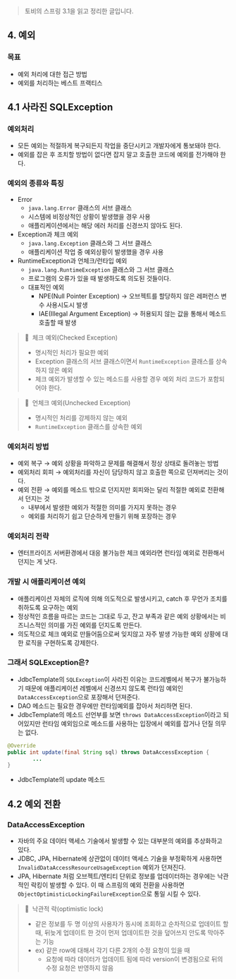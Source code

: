 > 토비의 스프링 3.1을 읽고 정리한 글입니다.
> 

## 4. 예외

### 목표

- 예외 처리에 대한 접근 방법
- 예외를 처리하는 베스트 프랙티스

## 4.1 사라진 SQLException

### 예외처리

- 모든 예외는 적절하게 복구되든지 작업을 중단시키고 개발자에게 통보돼야 한다.
- 예외를 잡은 후 조치할 방법이 없다면 잡지 말고 호출한 코드에 예외를 전가해야 한다.

### 예외의 종류와 특징

- Error
    - `java.lang.Error` 클래스의 서브 클래스
    - 시스템에 비정상적인 상황이 발생했을 경우 사용
    - 애플리케이션에서는 해당 에러 처리를 신경쓰지 않아도 된다.
- Exception과 체크 예외
    - `java.lang.Exception` 클래스와 그 서브 클래스
    - 애플리케이션 작업 중 예외상황이 발생했을 경우 사용
- RuntimeException과 언체크/런타입 예외
    - `java.lang.RuntimeException` 클래스와 그 서브 클래스
    - 프로그램의 오류가 있을 때 발생하도록 의도된 것들이다.
    - 대표적인 예외
        - NPE(Null Pointer Exception) → 오브젝트를 할당하지 않은 레퍼런스 변수 사용시도시 발생
        - IAE(Illegal Argument Exception) → 허용되지 않는 값을 통해서 메소드 호출할 때 발생

> 📌  체크 예외(Checked Exception)
> 
> - 명시적인 처리가 필요한 예외
> - Exception 클래스의 서브 클래스이면서 `RuntimeException` 클래스를 상속하지 않은 예외
> - 체크 예외가 발생할 수 있는 메소드를 사용할 경우 예외 처리 코드가 포함되어야 한다.

> 📌  언체크 예외(Unchecked Exception)
> 
> - 명시적인 처리를 강제하지 않는 예외
> - `RuntimeException` 클래스를 상속한 예외

### 예외처리 방법

- 예외 복구 → 예외 상황을 파악하고 문제를 해결해서 정상 상태로 돌려놓는 방법
- 예외처리 회피 → 예외처리를 자신이 담당하지 않고 호출한 쪽으로 던져버리는 것이다.
- 예외 전환 → 예외를 메소드 밖으로 던지지만 회피와는 달리 적절한 예외로 전환해서 던지는 것
    - 내부에서 발생한 예외가 적절한 의미를 가지지 못하는 경우
    - 예외를 처리하기 쉽고 단순하게 만들기 위해 포장하는 경우

### 예외처리 전략

- 엔터프라이즈 서버환경에서 대응 불가능한 체크 예외라면 런타임 예외로 전환해서 던지는 게 낫다.

### 개발 시 애플리케이션 예외

- 애플리케이션 자체의 로직에 의해 의도적으로 발생시키고, catch 후 무언가 조치를 취하도록 요구하는 예외
- 정상적인 흐름을 따르는 코드는 그대로 두고, 잔고 부족과 같은 예외 상황에서는 비즈니스적인 의미를 가진 예외를 던지도록 만든다.
- 의도적으로 체크 예외로 만들어둠으로써 잊지않고 자주 발생 가능한 예외 상황에 대한 로직을 구현하도록 강제한다.

### 그래서 SQLException은?

- JdbcTemplate의 `SQLException`이 사라진 이유는 코드레벨에서 복구가 불가능하기 때문에 애플리케이션 레벨에서 신경쓰지 않도록 런타임 예외인 `DataAccessException`으로 포장해서 던져준다.
- DAO 메소드는 필요한 경우에만 런타임예외를 잡아서 처리하면 된다.
- JdbcTemplate의 메소드 선언부를 보면 `throws DataAccessException`이라고 되어있지만 런타임 예외임으로 메소드를 사용하는 입장에서 예외를 잡거나 던질 의무는 없다.

```java
@Override
public int update(final String sql) throws DataAccessException {
		...
}
```

- JdbcTemplate의 update 메소드

## 4.2 예외 전환

### DataAccessException

- 자바의 주요 데이터 액세스 기술에서 발생할 수 있는 대부분의 예외를 추상화하고 있다.
- JDBC, JPA, Hibernate에 상관없이 데이터 액세스 기술을 부정확하게 사용하면 `InvalidDataAccessResourceUsageException` 예외가 던져진다.
- JPA, Hibernate 처럼 오브젝트/엔티티 단위로 정보를 업데이터하는 경우에는 낙관적인 락킹이 발생할 수 있다. 이 때 스프링의 예외 전환을 사용하면 `ObjectOptimisticLockingFailureException`으로 통일 시킬 수 있다.

> 📌  낙관적 락(optimistic lock)
> 
> - 같은 정보를 두 명 이상의 사용자가 동시에 조회하고 순차적으로 업데이트 할 때, 뒤늦게 업데이트 한 것이 먼저 업데이트한 것을 덮어쓰지 안도록 막아주는 기능
> - ex) 같은 row에 대해서 각기 다른 2개의 수정 요청이 있을 때
>     - 요청에 따라 데이터가 업데이트 됨에 따라 version이 변경됨으로 뒤의 수정 요청은 반영하지 않음